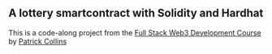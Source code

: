## A lottery smartcontract with Solidity and Hardhat

This is a code-along project from the [Full Stack Web3 Development Course](https://www.youtube.com/watch?v=gyMwXuJrbJQ) by [Patrick Collins](https://twitter.com/PatrickAlphaC)
